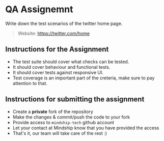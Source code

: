 # QA Assignemnt

Write down the test scenarios of the twitter home page.
>Website: https://twitter.com/home

## Instructions for the Assignment

- The test suite should cover what checks can be tested.
- It should cover behaviour and functional tests.
- It should cover tests against responsive UI.
- Test coverage is an important part of the creteria, make sure to pay attention to that.


## Instructions for submitting the assignment

- Create a **private** fork of the repository
- Make the changes & commit/push the code to your fork
- Provide access to `mindship-tech` github account
- Let your contact at Mindship know that you have provided the access
- That's it, our team will take care of the rest :)
